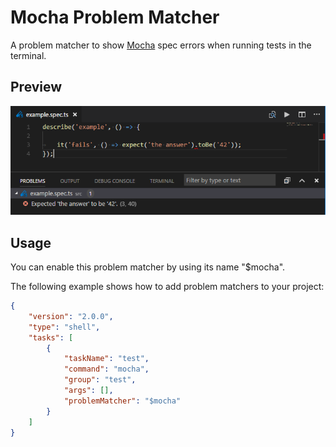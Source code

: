 # Mocha Problem Matcher

A problem matcher to show [Mocha](https://mochajs.org) spec errors when running tests in the terminal.

## Preview

![preview](./images/preview.png)

## Usage

You can enable this problem matcher by using its name "$mocha".

The following example shows how to add problem matchers to your project:

```json
{
	"version": "2.0.0",
	"type": "shell",
	"tasks": [
		{
			"taskName": "test",
			"command": "mocha",
			"group": "test",
			"args": [],
			"problemMatcher": "$mocha"
		}
	]
}
```
